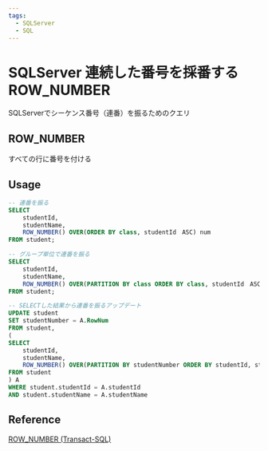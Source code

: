 ```yaml
---
tags:
  - SQLServer
  - SQL
---
```


# SQLServer 連続した番号を採番する ROW_NUMBER
SQLServerでシーケンス番号（連番）を振るためのクエリ

## ROW_NUMBER
すべての行に番号を付ける

## Usage
```sql
-- 連番を振る
SELECT
    studentId,
    studentName,
    ROW_NUMBER() OVER(ORDER BY class, studentId　ASC) num
FROM student;
```

```sql
-- グループ単位で連番を振る
SELECT
    studentId,
    studentName,
    ROW_NUMBER() OVER(PARTITION BY class ORDER BY class, studentId　ASC) num
FROM student;
```

```sql
-- SELECTした結果から連番を振るアップデート
UPDATE student
SET studentNumber = A.RowNum
FROM student,
(
SELECT
    studentId,
    studentName,
    ROW_NUMBER() OVER(PARTITION BY studentNumber ORDER BY studentId, studentName　ASC) RowNum
FROM student
) A
WHERE student.studentId = A.studentId
AND student.studentName = A.studentName
```


## Reference
[ROW_NUMBER (Transact-SQL)](https://learn.microsoft.com/ja-jp/sql/t-sql/functions/row-number-transact-sql?view=sql-server-ver16)
